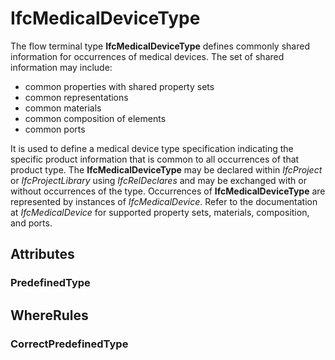 # IfcMedicalDeviceType

The flow terminal type **IfcMedicalDeviceType** defines commonly shared information for occurrences of medical devices. The set of shared information may include:

* common properties with shared property sets
* common representations
* common materials
* common composition of elements
* common ports

It is used to define a medical device type specification indicating the specific product information that is common to all occurrences of that product type. The **IfcMedicalDeviceType** may be declared within _IfcProject_ or _IfcProjectLibrary_ using _IfcRelDeclares_ and may be exchanged with or without occurrences of the type. Occurrences of **IfcMedicalDeviceType** are represented by instances of _IfcMedicalDevice_. Refer to the documentation at _IfcMedicalDevice_ for supported property sets, materials, composition, and ports.

## Attributes

### PredefinedType


## WhereRules

### CorrectPredefinedType

